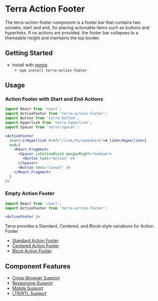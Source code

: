 # Terra Action Footer

The terra-action-footer component is a footer bar that contains two sockets, start and end, for placing actionable items such as buttons and hyperlinks. If no actions are provided, the footer bar collapses to a themeable height and maintains the top border.

## Getting Started

- Install with [npmjs](https://www.npmjs.com):
  - `npm install terra-action-footer`

## Usage

### Action Footer with Start and End Actions
```jsx
import React from 'react';
import ActionFooter from 'terra-action-footer';
import Button from 'terra-button';
import Hyperlink from 'terra-hyperlink';
import Spacer from 'terra-spacer';

<ActionFooter
  start={<Hyperlink href="/link/to/somewhere">A link</Hyperlink>}
  end={
    <React.Fragment>
      <Spacer isInlineBlock marginRight="medium">
        <Button text="Action" />
      </Spacer>
      <Button text="Cancel" />
    </React.Fragment>
  }
/>
```

### Empty Action Footer
```jsx
import React from 'react';
import ActionFooter from 'terra-action-footer';

<ActionFooter />
```

Terra provides a Standard, Centered, and Block-style variations for Action Footer:
* [Standard Action Footer](https://github.com/cerner/terra-core/tree/master/packages/terra-action-footer/docs/README.md)
* [Centered Action Footer](https://github.com/cerner/terra-core/tree/master/packages/terra-action-footer/docs/CenteredActionFooter.md)
* [Block Action Footer](https://github.com/cerner/terra-core/tree/master/packages/terra-action-footer/docs/BlockActionFooter.md)

## Component Features

 * [Cross-Browser Support](https://github.com/cerner/terra-ui/blob/master/src/terra-dev-site/contributing/ComponentStandards.e.contributing.md#cross-browser-support)
 * [Responsive Support](https://github.com/cerner/terra-ui/blob/master/src/terra-dev-site/contributing/ComponentStandards.e.contributing.md#responsive-support)
 * [Mobile Support](https://github.com/cerner/terra-ui/blob/master/src/terra-dev-site/contributing/ComponentStandards.e.contributing.md#mobile-support)
 * [LTR/RTL Support](https://github.com/cerner/terra-ui/blob/master/src/terra-dev-site/contributing/ComponentStandards.e.contributing.md#ltr--rtl-support)